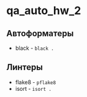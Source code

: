 # qa_auto_hw_2

## Автоформатеры
* black - `black .`

## Линтеры
* flake8 - `pflake8`
* isort - `isort .`